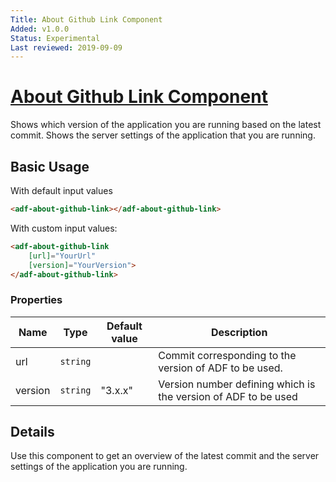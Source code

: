 ```yaml
---
Title: About Github Link Component
Added: v1.0.0
Status: Experimental
Last reviewed: 2019-09-09
---
```


# [About Github Link Component](../../../lib/core/about/about-github-link/about-github-link.component.ts "Defined in about-github-link.component.ts")

Shows which version of the application you are running based on the latest commit.
Shows the server settings of the application that you are running.

## Basic Usage

With default input values

```html
<adf-about-github-link></adf-about-github-link>
```

With custom input values:

```html
<adf-about-github-link
    [url]="YourUrl"
    [version]="YourVersion">
</adf-about-github-link>

```

### Properties

| Name | Type | Default value | Description |
| ---- | ---- | ------------- | ----------- |
| url | `string` |  | Commit corresponding to the version of ADF to be used. |
| version | `string` | "3.x.x" | Version number defining which is the version of ADF to be used |

## Details

Use this component to get an overview of the latest commit and the server settings of the application you are running.

